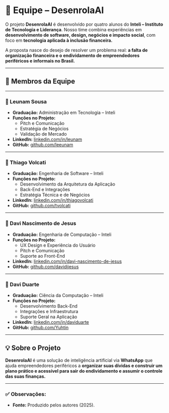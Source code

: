 
# 👥 Equipe – DesenrolaAI

O projeto **DesenrolaAI** é desenvolvido por quatro alunos do **Inteli – Instituto de Tecnologia e Liderança**. Nosso time combina experiências em **desenvolvimento de software, design, negócios e impacto social**, com foco em **tecnologia aplicada à inclusão financeira.**

A proposta nasce do desejo de resolver um problema real: **a falta de organização financeira e o endividamento de empreendedores periféricos e informais no Brasil.**

---

## 🚀 Membros da Equipe

---

### 🔸 Leunam Sousa

- **Graduação:** Administração em Tecnologia – Inteli
- **Funções no Projeto:**
  - Pitch e Comunicação
  - Estratégia de Negócios
  - Validação de Mercado
- **LinkedIn:** [linkedin.com/in/leunam](https://www.linkedin.com/in/leunam/)
- **GitHub:** [github.com/leeunam](https://github.com/leeunam)

---

### 🔸 Thiago Volcati

- **Graduação:** Engenharia de Software – Inteli
- **Funções no Projeto:**
  - Desenvolvimento da Arquitetura da Aplicação
  - Back-End e Integrações
  - Estratégia Técnica e de Negócios
- **LinkedIn:** [linkedin.com/in/thiagovolcati](https://www.linkedin.com/in/thiagovolcati/)
- **GitHub:** [github.com/tvolcati](https://github.com/tvolcati)

---

### 🔸 Davi Nascimento de Jesus

- **Graduação:** Engenharia de Computação – Inteli
- **Funções no Projeto:**
  - UX Design e Experiência do Usuário
  - Pitch e Comunicação
  - Suporte ao Front-End
- **LinkedIn:** [linkedin.com/in/davi-nascimento-de-jesus](https://www.linkedin.com/in/davi-nascimento-de-jesus/)
- **GitHub:** [github.com/davidijesus](https://github.com/davidijesus)

---

### 🔸 Davi Duarte

- **Graduação:** Ciência da Computação – Inteli
- **Funções no Projeto:**
  - Desenvolvimento Back-End
  - Integrações e Infraestrutura
  - Suporte Geral na Aplicação
- **LinkedIn:** [linkedin.com/in/daviduarte](https://www.linkedin.com/in/daviduarte/)
- **GitHub:** [github.com/Yuhtin](https://github.com/Yuhtin)

---

## 💡 Sobre o Projeto

**DesenrolaAI** é uma solução de inteligência artificial via **WhatsApp** que ajuda empreendedores periféricos a **organizar suas dívidas e construir um plano prático e acessível para sair do endividamento e assumir o controle das suas finanças.**

---

### ✅ Observações:

- **Fonte:** Produzido pelos autores (2025).
